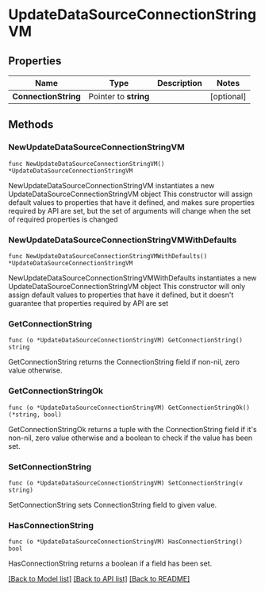 # UpdateDataSourceConnectionStringVM

## Properties

Name | Type | Description | Notes
------------ | ------------- | ------------- | -------------
**ConnectionString** | Pointer to **string** |  | [optional] 

## Methods

### NewUpdateDataSourceConnectionStringVM

`func NewUpdateDataSourceConnectionStringVM() *UpdateDataSourceConnectionStringVM`

NewUpdateDataSourceConnectionStringVM instantiates a new UpdateDataSourceConnectionStringVM object
This constructor will assign default values to properties that have it defined,
and makes sure properties required by API are set, but the set of arguments
will change when the set of required properties is changed

### NewUpdateDataSourceConnectionStringVMWithDefaults

`func NewUpdateDataSourceConnectionStringVMWithDefaults() *UpdateDataSourceConnectionStringVM`

NewUpdateDataSourceConnectionStringVMWithDefaults instantiates a new UpdateDataSourceConnectionStringVM object
This constructor will only assign default values to properties that have it defined,
but it doesn't guarantee that properties required by API are set

### GetConnectionString

`func (o *UpdateDataSourceConnectionStringVM) GetConnectionString() string`

GetConnectionString returns the ConnectionString field if non-nil, zero value otherwise.

### GetConnectionStringOk

`func (o *UpdateDataSourceConnectionStringVM) GetConnectionStringOk() (*string, bool)`

GetConnectionStringOk returns a tuple with the ConnectionString field if it's non-nil, zero value otherwise
and a boolean to check if the value has been set.

### SetConnectionString

`func (o *UpdateDataSourceConnectionStringVM) SetConnectionString(v string)`

SetConnectionString sets ConnectionString field to given value.

### HasConnectionString

`func (o *UpdateDataSourceConnectionStringVM) HasConnectionString() bool`

HasConnectionString returns a boolean if a field has been set.


[[Back to Model list]](../README.md#documentation-for-models) [[Back to API list]](../README.md#documentation-for-api-endpoints) [[Back to README]](../README.md)


